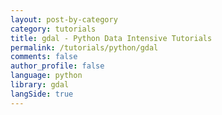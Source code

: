 ```yaml
---
layout: post-by-category
category: tutorials
title: gdal - Python Data Intensive Tutorials
permalink: /tutorials/python/gdal
comments: false
author_profile: false
language: python
library: gdal
langSide: true
---
```

